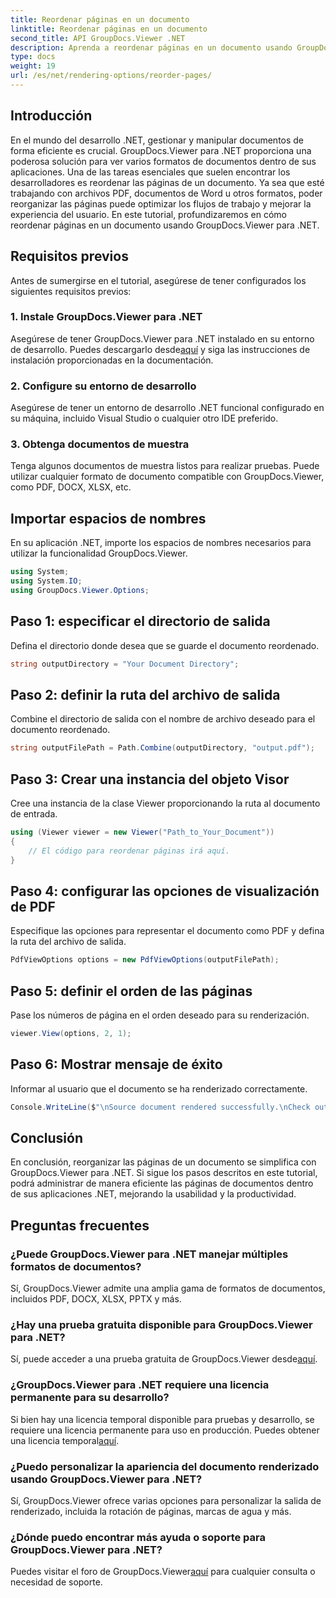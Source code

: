 ```yaml
---
title: Reordenar páginas en un documento
linktitle: Reordenar páginas en un documento
second_title: API GroupDocs.Viewer .NET
description: Aprenda a reordenar páginas en un documento usando GroupDocs.Viewer para .NET. Siga nuestro tutorial paso a paso para una gestión de documentos perfecta.
type: docs
weight: 19
url: /es/net/rendering-options/reorder-pages/
---
```

## Introducción
En el mundo del desarrollo .NET, gestionar y manipular documentos de forma eficiente es crucial. GroupDocs.Viewer para .NET proporciona una poderosa solución para ver varios formatos de documentos dentro de sus aplicaciones. Una de las tareas esenciales que suelen encontrar los desarrolladores es reordenar las páginas de un documento. Ya sea que esté trabajando con archivos PDF, documentos de Word u otros formatos, poder reorganizar las páginas puede optimizar los flujos de trabajo y mejorar la experiencia del usuario. En este tutorial, profundizaremos en cómo reordenar páginas en un documento usando GroupDocs.Viewer para .NET.
## Requisitos previos
Antes de sumergirse en el tutorial, asegúrese de tener configurados los siguientes requisitos previos:
### 1. Instale GroupDocs.Viewer para .NET
 Asegúrese de tener GroupDocs.Viewer para .NET instalado en su entorno de desarrollo. Puedes descargarlo desde[aquí](https://releases.groupdocs.com/viewer/net/) y siga las instrucciones de instalación proporcionadas en la documentación.
### 2. Configure su entorno de desarrollo
Asegúrese de tener un entorno de desarrollo .NET funcional configurado en su máquina, incluido Visual Studio o cualquier otro IDE preferido.
### 3. Obtenga documentos de muestra
Tenga algunos documentos de muestra listos para realizar pruebas. Puede utilizar cualquier formato de documento compatible con GroupDocs.Viewer, como PDF, DOCX, XLSX, etc.

## Importar espacios de nombres
En su aplicación .NET, importe los espacios de nombres necesarios para utilizar la funcionalidad GroupDocs.Viewer.

```csharp
using System;
using System.IO;
using GroupDocs.Viewer.Options;
```
## Paso 1: especificar el directorio de salida
Defina el directorio donde desea que se guarde el documento reordenado.
```csharp
string outputDirectory = "Your Document Directory";
```
## Paso 2: definir la ruta del archivo de salida
Combine el directorio de salida con el nombre de archivo deseado para el documento reordenado.
```csharp
string outputFilePath = Path.Combine(outputDirectory, "output.pdf");
```
## Paso 3: Crear una instancia del objeto Visor
Cree una instancia de la clase Viewer proporcionando la ruta al documento de entrada.
```csharp
using (Viewer viewer = new Viewer("Path_to_Your_Document"))
{
    // El código para reordenar páginas irá aquí.
}
```
## Paso 4: configurar las opciones de visualización de PDF
Especifique las opciones para representar el documento como PDF y defina la ruta del archivo de salida.
```csharp
PdfViewOptions options = new PdfViewOptions(outputFilePath);
```
## Paso 5: definir el orden de las páginas
Pase los números de página en el orden deseado para su renderización.
```csharp
viewer.View(options, 2, 1);
```
## Paso 6: Mostrar mensaje de éxito
Informar al usuario que el documento se ha renderizado correctamente.
```csharp
Console.WriteLine($"\nSource document rendered successfully.\nCheck output in {outputDirectory}.");
```

## Conclusión
En conclusión, reorganizar las páginas de un documento se simplifica con GroupDocs.Viewer para .NET. Si sigue los pasos descritos en este tutorial, podrá administrar de manera eficiente las páginas de documentos dentro de sus aplicaciones .NET, mejorando la usabilidad y la productividad.
## Preguntas frecuentes
### ¿Puede GroupDocs.Viewer para .NET manejar múltiples formatos de documentos?
Sí, GroupDocs.Viewer admite una amplia gama de formatos de documentos, incluidos PDF, DOCX, XLSX, PPTX y más.
### ¿Hay una prueba gratuita disponible para GroupDocs.Viewer para .NET?
 Sí, puede acceder a una prueba gratuita de GroupDocs.Viewer desde[aquí](https://releases.groupdocs.com/).
### ¿GroupDocs.Viewer para .NET requiere una licencia permanente para su desarrollo?
 Si bien hay una licencia temporal disponible para pruebas y desarrollo, se requiere una licencia permanente para uso en producción. Puedes obtener una licencia temporal[aquí](https://purchase.groupdocs.com/temporary-license/).
### ¿Puedo personalizar la apariencia del documento renderizado usando GroupDocs.Viewer para .NET?
Sí, GroupDocs.Viewer ofrece varias opciones para personalizar la salida de renderizado, incluida la rotación de páginas, marcas de agua y más.
### ¿Dónde puedo encontrar más ayuda o soporte para GroupDocs.Viewer para .NET?
 Puedes visitar el foro de GroupDocs.Viewer[aquí](https://forum.groupdocs.com/c/viewer/9) para cualquier consulta o necesidad de soporte.